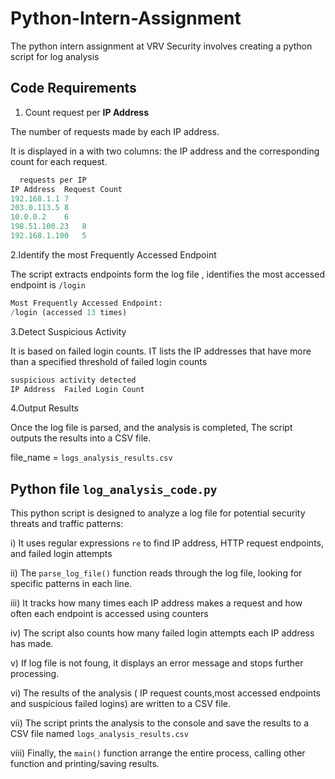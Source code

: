 # Python-Intern-Assignment
The python intern assignment at VRV Security involves creating a python script for log analysis

## Code Requirements

1. Count request per **IP Address**

The number of requests made by each IP address.

It is displayed in a with two columns: the IP address and the corresponding count for each request.

 ```python
   requests per IP	
IP Address	Request Count
192.168.1.1	7
203.0.113.5	8
10.0.0.2	6
198.51.100.23	8
192.168.1.100	5
```
2.Identify the most Frequently Accessed Endpoint

The script extracts endpoints form the log file , identifies the most accessed endpoint is `/login`

```python
Most Frequently Accessed Endpoint:
/login (accessed 13 times)
```

3.Detect Suspicious Activity

It is based on failed login counts. IT lists the IP addresses that have more than a specified threshold of failed login counts 

```python
suspicious activity detected	
IP Address	Failed Login Count
```

4.Output Results

Once the log file is parsed, and the analysis is completed, The script outputs the results into a CSV file.

file_name = `logs_analysis_results.csv`


## Python file `log_analysis_code.py`

This python script is designed to analyze a log file for potential security threats and traffic patterns:

i) It uses regular expressions `re` to find IP address, HTTP request endpoints, and failed login attempts

ii) The `parse_log_file()` function reads through the log file, looking for specific patterns in each line.

iii) It tracks how many times each IP address makes a request and how often each endpoint is accessed using counters 

iv) The script also counts how many failed login attempts each IP address has made.

v) If log file is not foung, it displays an error message and stops further processing.

vi) The results of the analysis ( IP request counts,most accessed endpoints and suspicious failed logins) are written to a CSV file.

vii) The script prints the analysis to the console and save the results to a CSV file named `logs_analysis_results.csv`

viii) Finally, the `main()` function arrange the entire process, calling other function and printing/saving results.











